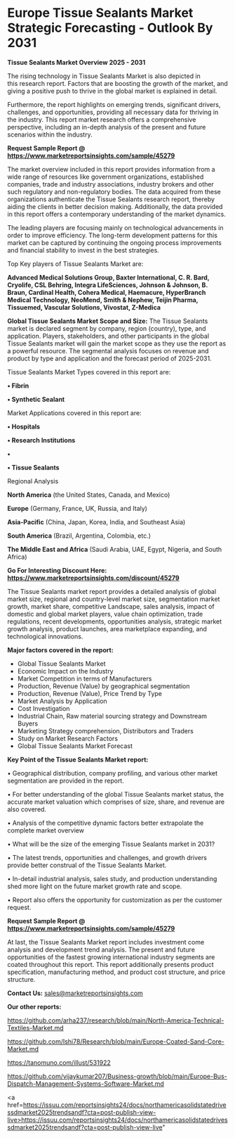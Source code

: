 # Europe Tissue Sealants Market Strategic Forecasting - Outlook By 2031

<Strong> Tissue Sealants Market Overview 2025 - 2031</strong>

The rising technology in Tissue Sealants Market is also depicted in this research report. Factors that are boosting the growth of the market, and giving a positive push to thrive in the global market is explained in detail.

Furthermore, the report highlights on emerging trends, significant drivers, challenges, and opportunities, providing all necessary data for thriving in the industry. This report market research offers a comprehensive perspective, including an in-depth analysis of the present and future scenarios within the industry.

<strong>Request Sample Report @ <a href=https://www.marketreportsinsights.com/sample/45279>https://www.marketreportsinsights.com/sample/45279</a></strong>

The market overview included in this report provides information from a wide range of resources like government organizations, established companies, trade and industry associations, industry brokers and other such regulatory and non-regulatory bodies. The data acquired from these organizations authenticate the Tissue Sealants research report, thereby aiding the clients in better decision making. Additionally, the data provided in this report offers a contemporary understanding of the market dynamics.

The leading players are focusing mainly on technological advancements in order to improve efficiency. The long-term development patterns for this market can be captured by continuing the ongoing process improvements and financial stability to invest in the best strategies.

Top Key players of Tissue Sealants Market are:

<strong>Advanced Medical Solutions Group, Baxter International, C. R. Bard, Cryolife, CSL Behring, Integra LifeSciences, Johnson & Johnson, B. Braun, Cardinal Health, Cohera Medical, Haemacure, HyperBranch Medical Technology, NeoMend, Smith & Nephew, Teijin Pharma, Tissuemed, Vascular Solutions, Vivostat, Z-Medica</strong>

<strong><b>Global Tissue Sealants Market Scope and Size:</b></strong>
The Tissue Sealants market is declared segment by company, region (country), type, and application. Players, stakeholders, and other participants in the global Tissue Sealants market will gain the market scope as they use the report as a powerful resource. The segmental analysis focuses on revenue and product by type and application and the forecast period of 2025-2031.

Tissue Sealants Market Types covered in this report are:

<strong>•  Fibrin

•  Synthetic Sealant</strong>

Market Applications covered in this report are:

<strong>•  Hospitals

•  Research Institutions

•  

•  Tissue Sealants</strong> 

Regional Analysis

<strong>North America</strong> (the United States, Canada, and Mexico)

<strong>Europe</strong> (Germany, France, UK, Russia, and Italy)

<strong>Asia-Pacific</strong> (China, Japan, Korea, India, and Southeast Asia)

<strong>South America</strong> (Brazil, Argentina, Colombia, etc.)

<strong>The Middle East and Africa</strong> (Saudi Arabia, UAE, Egypt, Nigeria, and South Africa)

<strong>Go For Interesting Discount Here: <a href=https://www.marketreportsinsights.com/discount/45279>https://www.marketreportsinsights.com/discount/45279</a></strong>

The Tissue Sealants market report provides a detailed analysis of global market size, regional and country-level market size, segmentation market growth, market share, competitive Landscape, sales analysis, impact of domestic and global market players, value chain optimization, trade regulations, recent developments, opportunities analysis, strategic market growth analysis, product launches, area marketplace expanding, and technological innovations.

<strong><b>Major factors covered in the report:</b></strong>
<ul>
  <li>Global Tissue Sealants Market </li>
  <li>Economic Impact on the Industry</li>
  <li>Market Competition in terms of Manufacturers</li>
  <li>Production, Revenue (Value) by geographical segmentation</li>
  <li>Production, Revenue (Value), Price Trend by Type</li>
  <li>Market Analysis by Application</li>
  <li>Cost Investigation</li>
  <li>Industrial Chain, Raw material sourcing strategy and Downstream Buyers</li>
  <li>Marketing Strategy comprehension, Distributors and Traders</li>
  <li>Study on Market Research Factors</li>
  <li>Global Tissue Sealants Market Forecast</li>
</ul>

<strong><b>Key Point of the Tissue Sealants Market report:</b></strong>

• Geographical distribution, company profiling, and various other market segmentation are provided in the report.

• For better understanding of the global Tissue Sealants market status, the accurate market valuation which comprises of size, share, and revenue are also covered.

• Analysis of the competitive dynamic factors better extrapolate the complete market overview

• What will be the size of the emerging Tissue Sealants market in 2031?

• The latest trends, opportunities and challenges, and growth drivers provide better construal of the Tissue Sealants Market.

• In-detail industrial analysis, sales study, and production understanding shed more light on the future market growth rate and scope.

• Report also offers the opportunity for customization as per the customer request.

<strong>Request Sample Report @ <a href=https://www.marketreportsinsights.com/sample/45279>https://www.marketreportsinsights.com/sample/45279</a></strong>

At last, the Tissue Sealants Market report includes investment come analysis and development trend analysis. The present and future opportunities of the fastest growing international industry segments are coated throughout this report. This report additionally presents product specification, manufacturing method, and product cost structure, and price structure.

<strong>Contact Us:</strong>
sales@marketreportsinsights.com

<strong>Our other reports:</strong>

<a href=https://github.com/arha237/research/blob/main/North-America-Technical-Textiles-Market.md>https://github.com/arha237/research/blob/main/North-America-Technical-Textiles-Market.md</a>

<a href=https://github.com/Ishi78/Research/blob/main/Europe-Coated-Sand-Core-Market.md>https://github.com/Ishi78/Research/blob/main/Europe-Coated-Sand-Core-Market.md</a>

<a href=https://tanomuno.com/illust/531922>https://tanomuno.com/illust/531922</a>

<a href=https://github.com/vijaykumar207/Business-growth/blob/main/Europe-Bus-Dispatch-Management-Systems-Software-Market.md>https://github.com/vijaykumar207/Business-growth/blob/main/Europe-Bus-Dispatch-Management-Systems-Software-Market.md</a>

<a href=https://issuu.com/reportsinsights24/docs/northamericasolidstatedrivessdmarket2025trendsandf?cta=post-publish-view-live>https://issuu.com/reportsinsights24/docs/northamericasolidstatedrivessdmarket2025trendsandf?cta=post-publish-view-live</a>"
